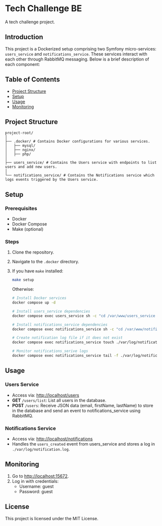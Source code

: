 # Tech Challenge BE

A tech challenge project.

## Introduction

This project is a Dockerized setup comprising two Symfony micro-services: `users_service` and `notifications_service`. These services interact with each other through RabbitMQ messaging. Below is a brief description of each component:


## Table of Contents

- [Project Structure](#project-structure)
- [Setup](#setup)
- [Usage](#usage)
- [Monitoring](#monitoring)

## Project Structure

```
project-root/
│
├── .docker/ # Contains Docker configurations for various services.
│   ├── mysql/
│   ├── nginx/
│   ├── php/
│
├── users_service/ # Contains the Users service with endpoints to list users and add new users.
│
└── notifications_service/ # Contains the Notifications service which logs events triggered by the Users service.
```

## Setup

### Prerequisites

- Docker
- Docker Compose
- Make (optional) 
### Steps

1. Clone the repository.
2. Navigate to the `.docker` directory.
3. If you have `make` installed:

    ```bash
    make setup
    ```

   Otherwise:

    ```bash
    # Install Docker services
    docker compose up -d              
    
    # Install users_service dependencies
    docker compose exec users_service sh -c "cd /var/www/users_service && composer install"
    
    # Install notifications_service dependencies
    docker compose exec notifications_service sh -c "cd /var/www/notifications_service && composer install"
    
    # Create notification log file if it does not exist
    docker compose exec notifications_service touch ./var/log/notification.log
    
    # Monitor notifications_serive logs
    docker compose exec notifications_service tail -f ./var/log/notification.log
    ```

## Usage

### Users Service

- Access via: [http://localhost/users](http://localhost/users)
- **GET** `/users/list`: List all users in the database.
- **POST** `/users`: Receive JSON data (email, firstName, lastName) to store in the database and send an event to notifications_service using RabbitMQ.

### Notifications Service

- Access via: [http://localhost/notifications](http://localhost/notifications)
- Handles the `users_created` event from users_service and stores a log in `./var/log/notification.log`.

## Monitoring

1. Go to [http://localhost:15672](http://localhost:15672).
2. Log in with credentials:
   - Username: guest
   - Password: guest
   
## License
This project is licensed under the MIT License.
